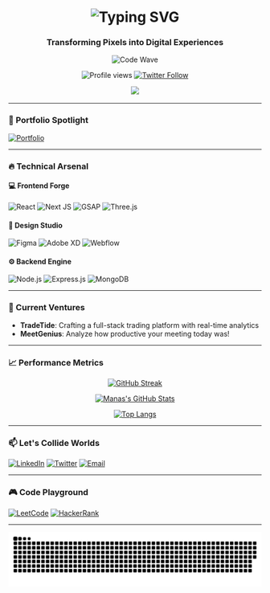 <h1 align="center">
  <img src="https://readme-typing-svg.demolab.com?font=Fira+Code&weight=600&size=30&duration=4000&pause=1000&color=fff964&center=true&vCenter=true&width=435&lines=Hi+%F0%9F%91%8B%2C+I'm+Manas+Singh;Frontend+Alchemist;UI%2FUX+Artisan;React+Enthusiast" alt="Typing SVG" />
</h1>

<h3 align="center">Transforming Pixels into Digital Experiences</h3>

<div align="center">
  <img src="https://media.giphy.com/media/v1.Y2lkPTc5MGI3NjExdW01bjlwYzR4YzI1d2Z0N2h5bTh1ZGN4a2V6Z2R1dWY5dHd0eGx2ZiZlcD12MV9pbnRlcm5hbF9naWZfYnlfaWQmY3Q9Zw/3oKIPEqDGUULpEU0aQ/giphy.gif" width="300" alt="Code Wave">
</div>

<p align="center">
  <img src="https://komarev.com/ghpvc/?username=00manas-singh00&label=Profile+Views&color=00C2FF&style=flat-square" alt="Profile views" /> 
  <a href="https://twitter.com/_manas2705">
    <img src="https://img.shields.io/twitter/follow/_manas2705?logo=twitter&style=flat-square&color=00C2FF" alt="Twitter Follow" />
  </a>
</p>

<div align="center">
  <a href="https://visitcount.itsvg.in">
    <img src="https://visitcount.itsvg.in/api?id=00Manas-Singh00&label=Profile%20Visits&color=0&icon=0&pretty=true" />
  </a>
</div>

---

### 🎯 Portfolio Spotlight
[![Portfolio](https://img.shields.io/badge/🚀_Portfolio-000?style=for-the-badge&logo=vercel&logoColor=00C2FF)](https://dev-manaz.netlify.app/)

---

### 🔥 Technical Arsenal

#### 💻 Frontend Forge
![React](https://img.shields.io/badge/React-61DAFB?style=for-the-badge&logo=react&logoColor=black)
![Next JS](https://img.shields.io/badge/Next-black?style=for-the-badge&logo=next.js&logoColor=white)
![GSAP](https://img.shields.io/badge/GSAP-88CE02?style=for-the-badge&logo=greensock&logoColor=white)
![Three.js](https://img.shields.io/badge/Three.js-000000?style=for-the-badge&logo=three.js&logoColor=white)

#### 🎨 Design Studio
![Figma](https://img.shields.io/badge/Figma-F24E1E?style=for-the-badge&logo=figma&logoColor=white)
![Adobe XD](https://img.shields.io/badge/Adobe%20XD-FF61F6?style=for-the-badge&logo=Adobe%20XD&logoColor=white)
![Webflow](https://img.shields.io/badge/Webflow-4353FF?style=for-the-badge&logo=webflow&logoColor=white)

#### ⚙️ Backend Engine
![Node.js](https://img.shields.io/badge/Node.js-339933?style=for-the-badge&logo=nodedotjs&logoColor=white)
![Express.js](https://img.shields.io/badge/Express.js-000000?style=for-the-badge&logo=express&logoColor=white)
![MongoDB](https://img.shields.io/badge/MongoDB-47A248?style=for-the-badge&logo=mongodb&logoColor=white)

---

### 🚀 Current Ventures
- **TradeTide**: Crafting a full-stack trading platform with real-time analytics
- **MeetGenius**: Analyze how productive your meeting today was!

---

### 📈 Performance Metrics

<div align="center">
  
[![GitHub Streak](https://streak-stats.demolab.com?user=00Manas-Singh00&theme=react&border_radius=10&mode=weekly)](https://git.io/streak-stats)

[![Manas's GitHub Stats](https://github-readme-stats.vercel.app/api?username=00Manas-Singh00&show_icons=true&theme=react&hide_title=true)](https://github.com/00Manas-Singh00)

[![Top Langs](https://github-readme-stats.vercel.app/api/top-langs/?username=00Manas-Singh00&layout=compact&theme=react&hide_border=true)](https://github.com/00Manas-Singh00)

</div>

---

### 📫 Let's Collide Worlds

[![LinkedIn](https://img.shields.io/badge/LinkedIn-0077B5?style=for-the-badge&logo=linkedin&logoColor=white)](https://www.linkedin.com/in/manas-singh-877645252)
[![Twitter](https://img.shields.io/badge/Twitter-1DA1F2?style=for-the-badge&logo=twitter&logoColor=white)](https://twitter.com/_manas2705)
[![Email](https://img.shields.io/badge/Email-D14836?style=for-the-badge&logo=gmail&logoColor=white)](mailto:00manassingh00@gmail.com)

---

### 🎮 Code Playground

[![LeetCode](https://img.shields.io/badge/LeetCode-FFA116?style=for-the-badge&logo=leetcode&logoColor=black)](https://leetcode.com/manas2705/)
[![HackerRank](https://img.shields.io/badge/HackerRank-00EA64?style=for-the-badge&logo=hackerrank&logoColor=black)](https://www.hackerrank.com/manassingh2705)

---

![Snake Animation](https://raw.githubusercontent.com/00Manas-Singh00/00Manas-Singh00/main/snake.svg%3D%3Eoutput/snake.svg)
